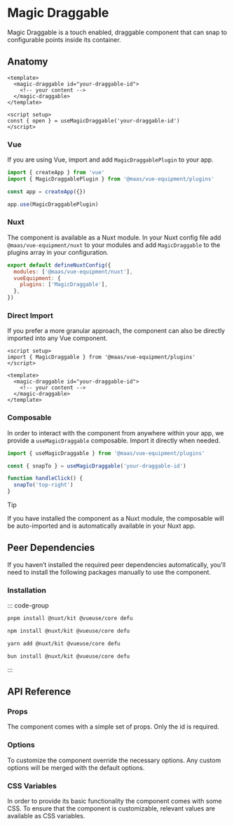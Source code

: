 # Magic Draggable

Magic Draggable is a touch enabled, draggable component that can snap to configurable points inside its container.

<component-preview src="./demo/DefaultDemo.vue" />

<!--@include: @/apps/docs/src/content/snippets/overview.md-->

## Anatomy

```vue
<template>
  <magic-draggable id="your-draggable-id">
    <!-- your content -->
  </magic-draggable>
</template>

<script setup>
const { open } = useMagicDraggable('your-draggable-id')
</script>
```

<!--@include: @/apps/docs/src/content/snippets/installation.md-->

### Vue

If you are using Vue, import and add `MagicDraggablePlugin` to your app.

```js
import { createApp } from 'vue'
import { MagicDraggablePlugin } from '@maas/vue-equipment/plugins'

const app = createApp({})

app.use(MagicDraggablePlugin)
```

### Nuxt

The component is available as a Nuxt module. In your Nuxt config file add `@maas/vue-equipment/nuxt` to your modules and add `MagicDraggable` to the plugins array in your configuration.

```js
export default defineNuxtConfig({
  modules: ['@maas/vue-equipment/nuxt'],
  vueEquipment: {
    plugins: ['MagicDraggable'],
  },
})
```

### Direct Import

If you prefer a more granular approach, the component can also be directly imported into any Vue component.

```vue
<script setup>
import { MagicDraggable } from '@maas/vue-equipment/plugins'
</script>

<template>
  <magic-draggable id="your-draggable-id">
    <!-- your content -->
  </magic-draggable>
</template>
```

### Composable

In order to interact with the component from anywhere within your app, we provide a `useMagicDraggable` composable. Import it directly when needed.

```js
import { useMagicDraggable } from '@maas/vue-equipment/plugins'

const { snapTo } = useMagicDraggable('your-draggable-id')

function handleClick() {
  snapTo('top-right')
}
```

> [!TIP]
> If you have installed the component as a Nuxt module, the composable will be auto-imported and is automatically available in your Nuxt app.

## Peer Dependencies

If you haven’t installed the required peer dependencies automatically, you’ll need to install the following packages manually to use the component.

<ProseTable
  :columns="[
    { label: 'Package'},
  ]"
  :rows="[
    {
      items: [
        {
          label: '[@nuxt/kit](https://www.npmjs.com/package/@nuxt/kit)'
        }
      ]
    },
     {
      items: [
        {
          label: '[@vueuse/core](https://www.npmjs.com/package/@vueuse/core)'
        }
      ]
    },
    {
      items: [
        {
          label: '[defu](https://www.npmjs.com/package/defu)'
        }
      ]
    }
  ]"
/>

### Installation

::: code-group

```sh [pnpm]
pnpm install @nuxt/kit @vueuse/core defu
```

```sh [npm]
npm install @nuxt/kit @vueuse/core defu
```

```sh [yarn]
yarn add @nuxt/kit @vueuse/core defu
```

```sh [bun]
bun install @nuxt/kit @vueuse/core defu
```

:::

## API Reference

### Props

The component comes with a simple set of props. Only the id is required.

<ProseTable
  :columns="[
    { label: 'Prop' },
    { label: 'Type' },
    { label: 'Required' }
  ]"
  :rows="[
    {
      items: [
        {
          label: 'id',
          description: 'Providing an id is required. Can either be a string or a ref.'
        },
        {
          label: 'MaybeRef\<string\>',
          escape: true
        },
        {
          label: 'true'
        }
      ]
    },
    {
      items: [
        {
          label: 'options',
          description: 'Refer to the [options table](#options) for details.'
        },
        {
          label: 'MagicDraggableOptions'
        },
        {
          label: 'false'
        }
      ]
    },
    {
      items: [
        {
          label: 'component',
          description: 'Optionally pass a Vue component instance. Renders in place of the components’s slot.'
        },
        {
          label: 'Component'
        },
        {
          label: 'false'
        }
      ]
    }
  ]"
/>

### Options

To customize the component override the necessary options. Any custom options will be merged with the default options.

<ProseTable
  :columns="[
    { label: 'Option' },
    { label: 'Type' },
    { label: 'Default' }
  ]"
  :rows="[
    {
      items: [
        {
          label: 'tag',
          description: 'Specify the drawer\'s HTML element.'
        },
        {
          label: 'string',
          description: '\'dialog\' | \'div\''
        },
        {
          label: '\'div\''
        }
      ]
    },
    {
      items: [
        {
          label: 'threshold.distance',
          description: 'Configure the dragged distance before the component snaps.'
        },
        {
          label: 'number'
        },
        {
          label: '128'
        }
      ]
    },
    {
      items: [
        {
          label: 'threshold.momentum',
          description: 'Configure the momentum from when the component snaps.'
        },
        {
          label: 'number'
        },
        {
          label: '1.5'
        }
      ]
    },
    {
      items: [
        {
          label: 'threshold.idle',
          description: 'Configure the idle time threshold in milliseconds before drag is considered complete.'
        },
        {
          label: 'number'
        },
        {
          label: '250'
        }
      ]
    },
    {
      items: [
        {
          label: 'threshold.lock',
          description: 'Configure the dragged distance before the component prevents other touch interactions.'
        },
        {
          label: 'number'
        },
        {
          label: '0'
        }
      ]
    },
    {
      items: [
        {
          label: 'animation.snap.duration',
          description: 'Configure the component’s snap animation duration.'
        },
        {
          label: 'number'
        },
        {
          label: '500'
        }
      ]
    },
    {
      items: [
        {
          label: 'animation.snap.easing',
          description: 'Configure the component’s snap animation easing.'
        },
        {
          label: 'function',
          description: '(t: number) => number'
        },
        {
          label: 'easeOutBack'
        }
      ]
    },
    {
      items: [
        {
          label: 'initial.snapPoint',
          description: 'Provide an initial snap point for the component to snap to.'
        },
        {
          label: 'DraggableSnapPoint',
          description: 'Position | [Position, { x?: number, y?: number }]'
        },
        {
          label: '\'center\''
        }
      ]
    },
    {
      items: [
        {
          label: 'snapPoints',
          description: 'Add snap points. Points can be either a position string (\'top-left\', \'center\', etc.) or a tuple with position and offset coordinates.'
        },
        {
          label: 'DraggableSnapPoint[]',
          description: 'Array<Position | [Position, { x?: number, y?: number }]>'
        },
        {
          label: 'DraggableSnapPoint[]',
          description: '[\'top-left\', \'top-right\', \'bottom-left\', \'bottom-right\']'
        }
      ]
    },
    {
      items: [
        {
          label: 'scrollLock',
          description: 'Lock body scroll when the menu is open.'
        },
        {
          label: 'boolean | object'
        },
        {
          label: 'object'
        }
      ]
    },
    {
      items: [
        {
          label: 'scrollLock.padding',
          description: 'Locking the body scroll hides any permanently visible scrollbar. Adding a padding to fixed elements prevents them from shifting in this case.'
        },
        {
          label: 'boolean'
        },
        {
          label: 'true'
        }
      ]
    },
    {
      items: [
        {
          label: 'disabled',
          description: 'Disable the component completely.'
        },
        {
          label: 'boolean'
        },
        {
          label: 'false'
        }
      ]
    }
  ]"
/>

### CSS Variables

In order to provide its basic functionality the component comes with some CSS. To ensure that the component is customizable, relevant values are available as CSS variables.

<ProseTable
 :columns="[
   { label: 'Variable' },
   { label: 'Default' },
 ]"
 :rows="[
   {
     items: [
       {
         label: '--magic-draggable-position'
       },
       {
         label: 'fixed'
       },
     ]
   },
   {
     items: [
       {
         label: '--magic-draggable-width'
       },
       {
         label: '100%'
       },
     ]
   },
   {
     items: [
       {
         label: '--magic-draggable-height'
       },
       {
         label: '100%'
       },
     ]
   },
   {
     items: [
       {
         label: '--magic-draggable-z-index'
       },
       {
         label: '999'
       },
     ]
   },
   {
     items: [
       {
         label: '--magic-draggable-inset'
       },
       {
         label: '0'
       },
     ]
   }
 ]"
/>
